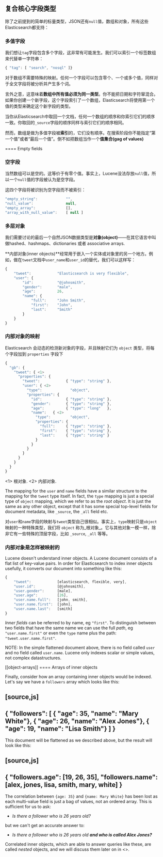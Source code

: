 ## 复合核心字段类型

除了之前提到的简单的标量类型，JSON还有`null`值，数组和对象，所有这些Elasticsearch都支持：

### 多值字段

我们想让`tag`字段包含多个字段，这非常有可能发生。我们可以索引一个标签数组来代替单一字符串：

```javascript
{ "tag": [ "search", "nosql" ]}
```

对于数组不需要特殊的映射。任何一个字段可以包含零个、一个或多个值，同样对于全文字段将被分析并产生多个词。

言外之意，这意味着**数组中所有值必须为同一类型**。你不能把日期和字符窜混合。如果你创建一个新字段，这个字段索引了一个数组，Elasticsearch将使用第一个值的类型来确定这个新字段的类型。

当你从Elasticsearch中取回一个文档，任何一个数组的顺序和你索引它们的顺序一致。你取回的`_source`字段的顺序同样与索引它们的顺序相同。

然而，数组是做为多值字段被**索引**的，它们没有顺序。在搜索阶段你不能指定“第一个值”或者“最后一个值”。倒不如把数组当作一个**值集合(gag of values)**

==== Empty fields
### 空字段

当然数组可以是空的。这等价于有零个值。事实上，Lucene没法存放`null`值，所以一个`null`值的字段被认为是空字段。

这四个字段将被识别为空字段而不被索引：

```javascript
"empty_string":             "",
"null_value":               null,
"empty_array":              [],
"array_with_null_value":    [ null ]
```

### 多层对象

我们需要讨论的最后一个自然JSON数据类型是**对象(object)**——在其它语言中叫做hashed、hashmaps、dictionaries 或者 associative arrays.

**内部对象(inner objects)**经常用于嵌入一个实体或对象里的另一个地方。例如，做在`tweet`文档中`user_name`和`user_id`的替代，我们可以这样写：

```javascript
{
    "tweet":            "Elasticsearch is very flexible",
    "user": {
        "id":           "@johnsmith",
        "gender":       "male",
        "age":          26,
        "name": {
            "full":     "John Smith",
            "first":    "John",
            "last":     "Smith"
        }
    }
}
```


### 内部对象的映射

Elasticsearch 会动态的检测新对象的字段，并且映射它们为 `object` 类型，将每个字段加到 `properties` 字段下

```javascript
{
  "gb": {
    "tweet": { <1>
      "properties": {
        "tweet":            { "type": "string" },
        "user": { <2>
          "type":             "object",
          "properties": {
            "id":           { "type": "string" },
            "gender":       { "type": "string" },
            "age":          { "type": "long"   },
            "name":   { <2>
              "type":         "object",
              "properties": {
                "full":     { "type": "string" },
                "first":    { "type": "string" },
                "last":     { "type": "string" }
              }
            }
          }
        }
      }
    }
  }
}
```

<1> 根对象.
<2> 内部对象.

The mapping for the `user` and `name` fields have a similar structure
to the mapping for the `tweet` type itself.  In fact, the `type` mapping
is just a special type of `object` mapping, which we refer to as the
_root object_.  It is just the same as any other object, except that it has
some special top-level fields for document metadata, like `_source`,
the `_all` field etc.

对`user`和`name`字段的映射与`tweet`类型自己很相似。事实上，`type`映射只是`object`映射的一种特殊类型，我们将 `object` 称为_根对象_。它与其他对象一模一样，除非它有一些特殊的顶层字段，比如 `_source`, `_all` 等等。

### 内部对象是怎样被映射的

Lucene doesn't understand inner objects. A Lucene document consists of a flat
list of key-value pairs.  In order for Elasticsearch to index inner objects
usefully, it converts our document into something like this:

```javascript
{
    "tweet":            [elasticsearch, flexible, very],
    "user.id":          [@johnsmith],
    "user.gender":      [male],
    "user.age":         [26],
    "user.name.full":   [john, smith],
    "user.name.first":  [john],
    "user.name.last":   [smith]
}
```

_Inner fields_ can be referred to by name, eg `"first"`. To distinguish
between two fields that have the same name we can use the full _path_,
eg `"user.name.first"` or even the `type` name plus
the path: `"tweet.user.name.first"`.

NOTE: In the simple flattened document above, there is no field called `user`
and no field called `user.name`.  Lucene only indexes scalar or simple values,
not complex datastructures.

[[object-arrays]]
==== Arrays of inner objects

Finally, consider how an array containing inner objects would be indexed.
Let's say we have a `followers` array which looks like this:

[source,js]
--------------------------------------------------
{
    "followers": [
        { "age": 35, "name": "Mary White"},
        { "age": 26, "name": "Alex Jones"},
        { "age": 19, "name": "Lisa Smith"}
    ]
}
--------------------------------------------------


This document will be flattened as we described above, but the result will
look like this:

[source,js]
--------------------------------------------------
{
    "followers.age":    [19, 26, 35],
    "followers.name":   [alex, jones, lisa, smith, mary, white]
}
--------------------------------------------------


The correlation between `{age: 35}` and `{name: Mary White}` has been lost as
each multi-value field is just a bag of values, not an ordered array.  This is
sufficient for us to ask:

* _Is there a follower who is 26 years old?_

but we can't get an accurate answer to:

* _Is there a follower who is 26 years old **and who is called Alex Jones?**_

Correlated inner objects, which are able to answer queries like these,
are called _nested_ objects, and we will discuss them later on in
<<nested-objects>>.
